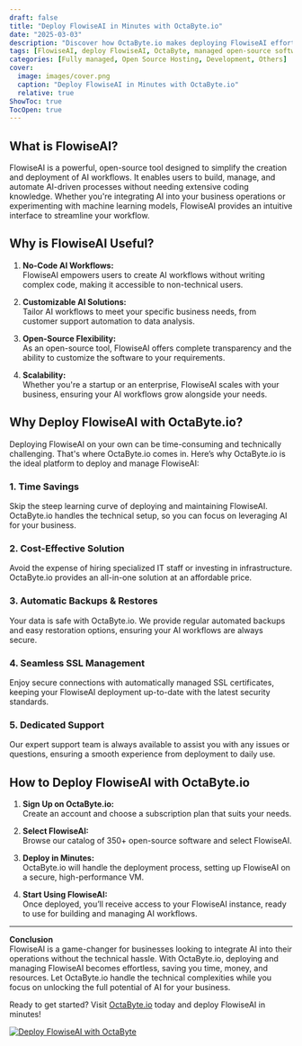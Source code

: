 ```yaml
---
draft: false
title: "Deploy FlowiseAI in Minutes with OctaByte.io"
date: "2025-03-03"
description: "Discover how OctaByte.io makes deploying FlowiseAI effortless. Learn what FlowiseAI is, its benefits, and why OctaByte.io is the best platform to deploy and manage it seamlessly."
tags: [FlowiseAI, deploy FlowiseAI, OctaByte, managed open-source software, AI workflow automation, no-code AI tools, managed AI deployment, FlowiseAI benefits, OctaByte services]
categories: [Fully managed, Open Source Hosting, Development, Others]
cover:
  image: images/cover.png
  caption: "Deploy FlowiseAI in Minutes with OctaByte.io"
  relative: true
ShowToc: true
TocOpen: true
---
```



## What is FlowiseAI?

FlowiseAI is a powerful, open-source tool designed to simplify the creation and deployment of AI workflows. It enables users to build, manage, and automate AI-driven processes without needing extensive coding knowledge. Whether you're integrating AI into your business operations or experimenting with machine learning models, FlowiseAI provides an intuitive interface to streamline your workflow.

## Why is FlowiseAI Useful?

1. **No-Code AI Workflows:**  
   FlowiseAI empowers users to create AI workflows without writing complex code, making it accessible to non-technical users.

2. **Customizable AI Solutions:**  
   Tailor AI workflows to meet your specific business needs, from customer support automation to data analysis.

3. **Open-Source Flexibility:**  
   As an open-source tool, FlowiseAI offers complete transparency and the ability to customize the software to your requirements.

4. **Scalability:**  
   Whether you're a startup or an enterprise, FlowiseAI scales with your business, ensuring your AI workflows grow alongside your needs.

## Why Deploy FlowiseAI with OctaByte.io?

Deploying FlowiseAI on your own can be time-consuming and technically challenging. That's where OctaByte.io comes in. Here’s why OctaByte.io is the ideal platform to deploy and manage FlowiseAI:

### 1. **Time Savings**  
   Skip the steep learning curve of deploying and maintaining FlowiseAI. OctaByte.io handles the technical setup, so you can focus on leveraging AI for your business.

### 2. **Cost-Effective Solution**  
   Avoid the expense of hiring specialized IT staff or investing in infrastructure. OctaByte.io provides an all-in-one solution at an affordable price.

### 3. **Automatic Backups & Restores**  
   Your data is safe with OctaByte.io. We provide regular automated backups and easy restoration options, ensuring your AI workflows are always secure.

### 4. **Seamless SSL Management**  
   Enjoy secure connections with automatically managed SSL certificates, keeping your FlowiseAI deployment up-to-date with the latest security standards.

### 5. **Dedicated Support**  
   Our expert support team is always available to assist you with any issues or questions, ensuring a smooth experience from deployment to daily use.

## How to Deploy FlowiseAI with OctaByte.io

1. **Sign Up on OctaByte.io:**  
   Create an account and choose a subscription plan that suits your needs.

2. **Select FlowiseAI:**  
   Browse our catalog of 350+ open-source software and select FlowiseAI.

3. **Deploy in Minutes:**  
   OctaByte.io will handle the deployment process, setting up FlowiseAI on a secure, high-performance VM.

4. **Start Using FlowiseAI:**  
   Once deployed, you’ll receive access to your FlowiseAI instance, ready to use for building and managing AI workflows.

---

**Conclusion**  
FlowiseAI is a game-changer for businesses looking to integrate AI into their operations without the technical hassle. With OctaByte.io, deploying and managing FlowiseAI becomes effortless, saving you time, money, and resources. Let OctaByte.io handle the technical complexities while you focus on unlocking the full potential of AI for your business.

Ready to get started? Visit [OctaByte.io](https://octabyte.io) today and deploy FlowiseAI in minutes!

[![Deploy FlowiseAI with OctaByte](/images/deploy-on-octabyte.png)](https://octabyte.io/fully-managed-open-source-services/development/others/flowiseai)